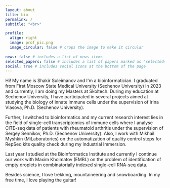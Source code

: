 ```yaml
---
layout: about
title: bio
permalink: /
subtitle: "<br>"

profile:
  align: right
  image: prof_pic.png
  image_circular: false # crops the image to make it circular
  
news: false # includes a list of news items
selected_papers: false # includes a list of papers marked as "selected={true}"
social: true # includes social icons at the bottom of the page
---
```


Hi! My name is Shakir Suleimanov and I'm a bioinformatician. I graduated from First Moscow State Medical University (Sechenov University) in 2023 and currently, I am doing my Masters at Skoltech. During my education at Sechenov University, I have participated in several projects aimed at studying the biology of innate immune cells under the supervision of Irina Vlasova, Ph.D. (Sechenov University). 

Further, I switched to bioinformatics and my current research interest lies in the field of single-cell transcriptomics of immune cells where I analyse CITE-seq data of patients with rheumatoid arthritis under the supervision of Sergey Sennikov, Ph.D. (Sechenov University). Also, I work with Mikhail Myshkin (MiLaboratories) on the automatization of quality control steps for RepSeq kits quality check during my Industrial Immersion. 

Last year I studied at the Bioinformatics Institute and currently I continue our work with Maxim Kholmatov (EMBL) on the problem of identification of empty droplets in combinatorially indexed single-cell RNA-seq data. 

Besides science, I love trekking, mountaineering and snowboarding. In my free time, I love playing the guitar!
